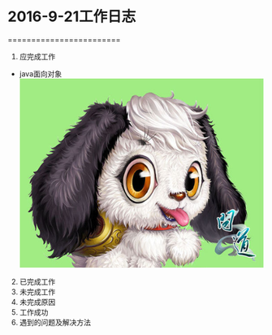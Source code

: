 # 2016-9-21工作日志
========================

1. 应完成工作
 * java面向对象
![1](20110518135304a0935.jpg)
2. 已完成工作
3. 未完成工作
4. 未完成原因
5. 工作成功
6. 遇到的问题及解决方法
